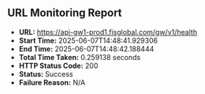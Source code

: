 ## URL Monitoring Report

- **URL:** https://api-gw1-prod1.fisglobal.com/gw/v1/health
- **Start Time:** 2025-06-07T14:48:41.929306
- **End Time:** 2025-06-07T14:48:42.188444
- **Total Time Taken:** 0.259138 seconds
- **HTTP Status Code:** 200
- **Status:** Success
- **Failure Reason:** N/A
